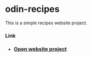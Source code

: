 # odin-recipes

This is a simple recipes website project.

<h3>Link<h3>
<ul><li><a href="https://yoaoz.github.io/odin-recipes/" target="_blank" rel="noopener noreferrer">Open website project</a></li></ul> 
